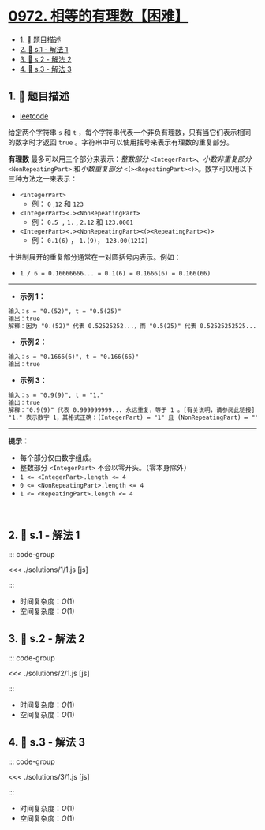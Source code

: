 # [0972. 相等的有理数【困难】](https://github.com/tnotesjs/TNotes.leetcode/tree/main/notes/0972.%20%E7%9B%B8%E7%AD%89%E7%9A%84%E6%9C%89%E7%90%86%E6%95%B0%E3%80%90%E5%9B%B0%E9%9A%BE%E3%80%91)

<!-- region:toc -->

- [1. 📝 题目描述](#1--题目描述)
- [2. 🎯 s.1 - 解法 1](#2--s1---解法-1)
- [3. 🎯 s.2 - 解法 2](#3--s2---解法-2)
- [4. 🎯 s.3 - 解法 3](#4--s3---解法-3)

<!-- endregion:toc -->

## 1. 📝 题目描述

- [leetcode](https://leetcode.cn/problems/equal-rational-numbers/)

给定两个字符串 `s` 和 `t` ，每个字符串代表一个非负有理数，只有当它们表示相同的数字时才返回 `true` 。字符串中可以使用括号来表示有理数的重复部分。

**有理数** 最多可以用三个部分来表示：_整数部分_ `<IntegerPart>`、_小数非重复部分_ `<NonRepeatingPart>` 和*小数重复部分* `<(><RepeatingPart><)>`。数字可以用以下三种方法之一来表示：

- `<IntegerPart>`
  - 例： `0` ,`12` 和 `123`
- `<IntegerPart><.><NonRepeatingPart>`
  - 例： `0.5 ,` `1.` , `2.12` 和 `123.0001`
- `<IntegerPart><.><NonRepeatingPart><(><RepeatingPart><)>`
  - 例： `0.1(6)` ， `1.(9)`， `123.00(1212)`

十进制展开的重复部分通常在一对圆括号内表示。例如：

- `1 / 6 = 0.16666666... = 0.1(6) = 0.1666(6) = 0.166(66)`

---

- **示例 1：**

```txt
输入：s = "0.(52)", t = "0.5(25)"
输出：true
解释：因为 "0.(52)" 代表 0.52525252...，而 "0.5(25)" 代表 0.52525252525.....，则这两个字符串表示相同的数字。
```

- **示例 2：**

```txt
输入：s = "0.1666(6)", t = "0.166(66)"
输出：true
```

- **示例 3：**

```txt
输入：s = "0.9(9)", t = "1."
输出：true
解释："0.9(9)" 代表 0.999999999... 永远重复，等于 1 。[有关说明，请参阅此链接]
"1." 表示数字 1，其格式正确：(IntegerPart) = "1" 且 (NonRepeatingPart) = "" 。
```

---

**提示：**

- 每个部分仅由数字组成。
- 整数部分 `<IntegerPart>` 不会以零开头。（零本身除外）
- `1 <= <IntegerPart>.length <= 4`
- `0 <= <NonRepeatingPart>.length <= 4`
- `1 <= <RepeatingPart>.length <= 4`

​​​​​

## 2. 🎯 s.1 - 解法 1

::: code-group

<<< ./solutions/1/1.js [js]

:::

- 时间复杂度：$O(1)$
- 空间复杂度：$O(1)$

## 3. 🎯 s.2 - 解法 2

::: code-group

<<< ./solutions/2/1.js [js]

:::

- 时间复杂度：$O(1)$
- 空间复杂度：$O(1)$

## 4. 🎯 s.3 - 解法 3

::: code-group

<<< ./solutions/3/1.js [js]

:::

- 时间复杂度：$O(1)$
- 空间复杂度：$O(1)$
